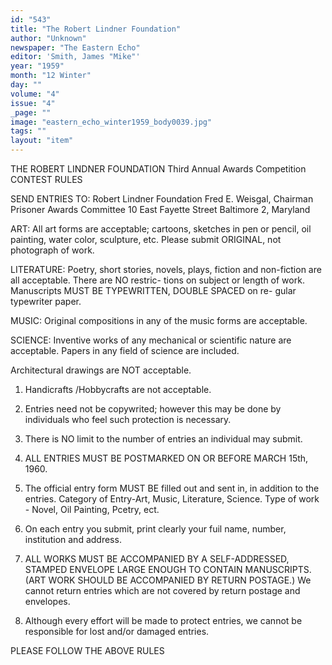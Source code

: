 ```yaml
---
id: "543"
title: "The Robert Lindner Foundation"
author: "Unknown"
newspaper: "The Eastern Echo"
editor: 'Smith, James "Mike"'
year: "1959"
month: "12 Winter"
day: ""
volume: "4"
issue: "4"
_page: ""
image: "eastern_echo_winter1959_body0039.jpg"
tags: ""
layout: "item"
---
```

THE ROBERT LINDNER FOUNDATION
Third Annual Awards Competition
CONTEST RULES

SEND ENTRIES TO:
Robert Lindner Foundation
Fred E. Weisgal, Chairman
Prisoner Awards Committee
10 East Fayette Street
Baltimore 2, Maryland

ART: All art forms are acceptable; cartoons, sketches in pen or pencil, oil painting, water color, sculpture, etc. Please submit ORIGINAL, not photograph of work.

LITERATURE: Poetry, short stories, novels, plays, fiction and non-fiction are all acceptable. There are NO restric-
tions on subject or length of work. Manuscripts MUST BE TYPEWRITTEN, DOUBLE SPACED on re-
gular typewriter paper.

MUSIC: Original compositions in any of the music forms are acceptable.

SCIENCE: Inventive works of any mechanical or scientific nature are acceptable. Papers in any field of science
are included.

Architectural drawings are NOT acceptable.

1. Handicrafts /Hobbycrafts are not acceptable.

2. Entries need not be copywrited; however this may be done by individuals who feel such protection is necessary.

3. There is NO limit to the number of entries an individual may submit.

4. ALL ENTRIES MUST BE POSTMARKED ON OR BEFORE MARCH 15th, 1960.

5. The official entry form MUST BE filled out and sent in, in addition to the entries. Category of Entry-Art, Music,
Literature, Science. Type of work - Novel, Oil Painting, Pcetry, ect.

6. On each entry you submit, print clearly your fuil name, number, institution and address.

7. ALL WORKS MUST BE ACCOMPANIED BY A SELF-ADDRESSED, STAMPED ENVELOPE LARGE ENOUGH TO
CONTAIN MANUSCRIPTS. (ART WORK SHOULD BE ACCOMPANIED BY RETURN POSTAGE.) We cannot
return entries which are not covered by return postage and envelopes.

8. Although every effort will be made to protect entries, we cannot be responsible for lost and/or damaged entries.

PLEASE FOLLOW THE ABOVE RULES
